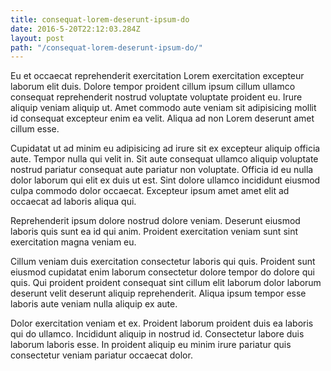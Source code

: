 ```yaml
---
title: consequat-lorem-deserunt-ipsum-do
date: 2016-5-20T22:12:03.284Z
layout: post
path: "/consequat-lorem-deserunt-ipsum-do/"
---
```


Eu et occaecat reprehenderit exercitation Lorem exercitation excepteur laborum elit duis. Dolore tempor proident cillum ipsum cillum ullamco consequat reprehenderit nostrud voluptate voluptate proident eu. Irure aliquip veniam aliquip ut. Amet commodo aute veniam sit adipisicing mollit id consequat excepteur enim ea velit. Aliqua ad non Lorem deserunt amet cillum esse.

Cupidatat ut ad minim eu adipisicing ad irure sit ex excepteur aliquip officia aute. Tempor nulla qui velit in. Sit aute consequat ullamco aliquip voluptate nostrud pariatur consequat aute pariatur non voluptate. Officia id eu nulla dolor laborum qui elit ex duis ut est. Sint dolore ullamco incididunt eiusmod culpa commodo dolor occaecat. Excepteur ipsum amet amet elit ad occaecat ad laboris aliqua qui.

Reprehenderit ipsum dolore nostrud dolore veniam. Deserunt eiusmod laboris quis sunt ea id qui anim. Proident exercitation veniam sunt sint exercitation magna veniam eu.

Cillum veniam duis exercitation consectetur laboris qui quis. Proident sunt eiusmod cupidatat enim laborum consectetur dolore tempor do dolore qui quis. Qui proident proident consequat sint cillum elit laborum dolor laborum deserunt velit deserunt aliquip reprehenderit. Aliqua ipsum tempor esse laboris aute veniam nulla aliquip ex aute.

Dolor exercitation veniam et ex. Proident laborum proident duis ea laboris qui do ullamco. Incididunt aliquip in nostrud id. Consectetur labore duis laborum laboris esse. In proident aliquip eu minim irure pariatur quis consectetur veniam pariatur occaecat dolor.